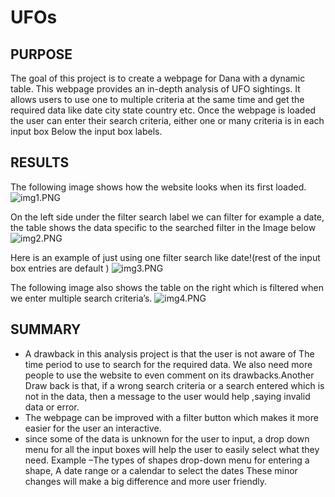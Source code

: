 # UFOs
## PURPOSE
The goal of this project is to create a webpage for Dana with a dynamic table. This webpage provides an in-depth analysis of UFO sightings. 
It allows users to use  one to multiple criteria at the same time and get the required data like date city state country etc.
Once the webpage is loaded the user can enter their search criteria, either one or many criteria is in each input box Below the input box labels.

## RESULTS
The following image shows how the website looks when its first loaded.
![img1.PNG](./images/img1.png)



On the left side under the filter search label we can filter for example a date, the table shows the data specific to the searched filter in the Image below
![img2.PNG](./images/img2.PNG)



Here is an example of just using one filter search like date!(rest of the input box entries are default )
![img3.PNG](./images/img3.PNG)

The following image also shows the table on the right which is filtered when we enter multiple search criteria’s.
![img4.PNG](./images/img4.PNG)


## SUMMARY
- A drawback in this analysis project is that the user is  not aware of The time period to use to search for the required data. We also need more people to use the website to even comment on its drawbacks.Another Draw back is that, if a wrong  search  criteria  or a  search entered which is not in the data, then a message to the user would help ,saying invalid data or error. 
- The webpage can be improved with a filter button which makes it more easier for the user an interactive.
- since some of the data is unknown for the user to input, a drop down menu for all the input boxes will help the user to easily select what they need. Example –The types of shapes drop-down menu for entering a shape, A date range or a calendar to select the dates
These minor changes will make a big difference and more user friendly.
